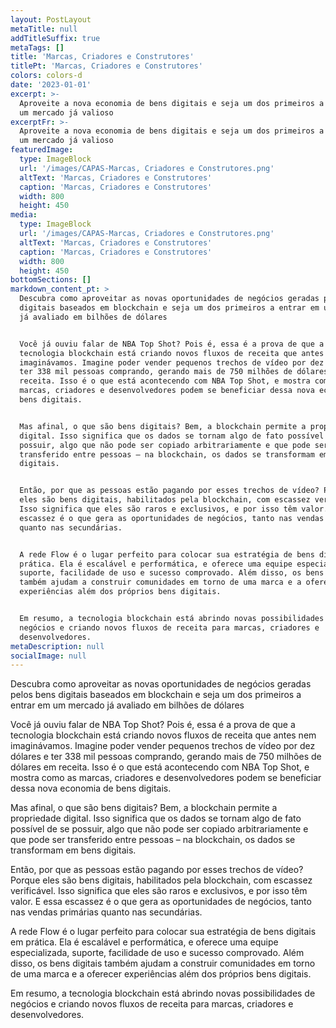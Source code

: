 ```yaml
---
layout: PostLayout
metaTitle: null
addTitleSuffix: true
metaTags: []
title: 'Marcas, Criadores e Construtores'
titlePt: 'Marcas, Criadores e Construtores'
colors: colors-d
date: '2023-01-01'
excerpt: >-
  Aproveite a nova economia de bens digitais e seja um dos primeiros a entrar em
  um mercado já valioso
excerptFr: >-
  Aproveite a nova economia de bens digitais e seja um dos primeiros a entrar em
  um mercado já valioso
featuredImage:
  type: ImageBlock
  url: '/images/CAPAS-Marcas, Criadores e Construtores.png'
  altText: 'Marcas, Criadores e Construtores'
  caption: 'Marcas, Criadores e Construtores'
  width: 800
  height: 450
media:
  type: ImageBlock
  url: '/images/CAPAS-Marcas, Criadores e Construtores.png'
  altText: 'Marcas, Criadores e Construtores'
  caption: 'Marcas, Criadores e Construtores'
  width: 800
  height: 450
bottomSections: []
markdown_content_pt: >
  Descubra como aproveitar as novas oportunidades de negócios geradas pelos bens
  digitais baseados em blockchain e seja um dos primeiros a entrar em um mercado
  já avaliado em bilhões de dólares


  Você já ouviu falar de NBA Top Shot? Pois é, essa é a prova de que a
  tecnologia blockchain está criando novos fluxos de receita que antes nem
  imaginávamos. Imagine poder vender pequenos trechos de vídeo por dez dólares e
  ter 338 mil pessoas comprando, gerando mais de 750 milhões de dólares em
  receita. Isso é o que está acontecendo com NBA Top Shot, e mostra como as
  marcas, criadores e desenvolvedores podem se beneficiar dessa nova economia de
  bens digitais.


  Mas afinal, o que são bens digitais? Bem, a blockchain permite a propriedade
  digital. Isso significa que os dados se tornam algo de fato possível de se
  possuir, algo que não pode ser copiado arbitrariamente e que pode ser
  transferido entre pessoas – na blockchain, os dados se transformam em bens
  digitais.


  Então, por que as pessoas estão pagando por esses trechos de vídeo? Porque
  eles são bens digitais, habilitados pela blockchain, com escassez verificável.
  Isso significa que eles são raros e exclusivos, e por isso têm valor. E essa
  escassez é o que gera as oportunidades de negócios, tanto nas vendas primárias
  quanto nas secundárias.


  A rede Flow é o lugar perfeito para colocar sua estratégia de bens digitais em
  prática. Ela é escalável e performática, e oferece uma equipe especializada,
  suporte, facilidade de uso e sucesso comprovado. Além disso, os bens digitais
  também ajudam a construir comunidades em torno de uma marca e a oferecer
  experiências além dos próprios bens digitais.


  Em resumo, a tecnologia blockchain está abrindo novas possibilidades de
  negócios e criando novos fluxos de receita para marcas, criadores e
  desenvolvedores.
metaDescription: null
socialImage: null
---
```

 Descubra como aproveitar as novas oportunidades de negócios geradas pelos bens digitais baseados em blockchain e seja um dos primeiros a entrar em um mercado já avaliado em bilhões de dólares

Você já ouviu falar de NBA Top Shot? Pois é, essa é a prova de que a tecnologia blockchain está criando novos fluxos de receita que antes nem imaginávamos. Imagine poder vender pequenos trechos de vídeo por dez dólares e ter 338 mil pessoas comprando, gerando mais de 750 milhões de dólares em receita. Isso é o que está acontecendo com NBA Top Shot, e mostra como as marcas, criadores e desenvolvedores podem se beneficiar dessa nova economia de bens digitais.

Mas afinal, o que são bens digitais? Bem, a blockchain permite a propriedade digital. Isso significa que os dados se tornam algo de fato possível de se possuir, algo que não pode ser copiado arbitrariamente e que pode ser transferido entre pessoas – na blockchain, os dados se transformam em bens digitais.

Então, por que as pessoas estão pagando por esses trechos de vídeo? Porque eles são bens digitais, habilitados pela blockchain, com escassez verificável. Isso significa que eles são raros e exclusivos, e por isso têm valor. E essa escassez é o que gera as oportunidades de negócios, tanto nas vendas primárias quanto nas secundárias.

A rede Flow é o lugar perfeito para colocar sua estratégia de bens digitais em prática. Ela é escalável e performática, e oferece uma equipe especializada, suporte, facilidade de uso e sucesso comprovado. Além disso, os bens digitais também ajudam a construir comunidades em torno de uma marca e a oferecer experiências além dos próprios bens digitais.

Em resumo, a tecnologia blockchain está abrindo novas possibilidades de negócios e criando novos fluxos de receita para marcas, criadores e desenvolvedores. 

